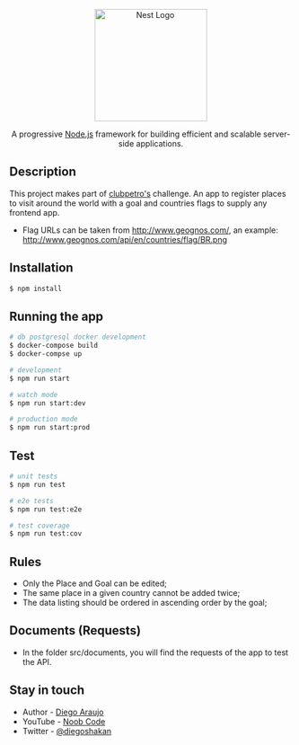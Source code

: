 <p align="center">
  <a href="http://nestjs.com/" target="blank"><img src="https://nestjs.com/img/logo-small.svg" width="200" alt="Nest Logo" /></a>
</p>

[circleci-image]: https://img.shields.io/circleci/build/github/nestjs/nest/master?token=abc123def456
[circleci-url]: https://circleci.com/gh/nestjs/nest

  <p align="center">A progressive <a href="http://nodejs.org" target="_blank">Node.js</a> framework for building efficient and scalable server-side applications.</p>
    <p align="center">

## Description

This project makes part of [clubpetro's](https://postos.clubpetro.com/https://postos.clubpetro.com/) challenge. An app to register places to visit around the world with a goal and countries flags to supply any frontend app.
- Flag URLs can be taken from http://www.geognos.com/, an example: http://www.geognos.com/api/en/countries/flag/BR.png

## Installation

```bash
$ npm install
```

## Running the app

```bash
# db postgresql docker development
$ docker-compose build
$ docker-compse up

# development
$ npm run start

# watch mode
$ npm run start:dev

# production mode
$ npm run start:prod
```

## Test

```bash
# unit tests
$ npm run test

# e2e tests
$ npm run test:e2e

# test coverage
$ npm run test:cov
```

## Rules
- Only the Place and Goal can be edited;
- The same place in a given country cannot be added twice;
- The data listing should be ordered in ascending order by the goal;

## Documents (Requests)

- In the folder src/documents, you will find the requests of the app to test the API.

## Stay in touch

- Author - [Diego Araujo](https://github.com/diegoshakan)
- YouTube - [Noob Code](https://www.youtube.com/channel/UCE7utsNu7u7HqoZDT2OdUiA)
- Twitter - [@diegoshakan](https://www.instagram.com/diegoshakan/)
